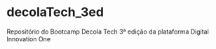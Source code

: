 # decolaTech_3ed
Repositório do Bootcamp Decola Tech 3ª edição da plataforma Digital Innovation One
